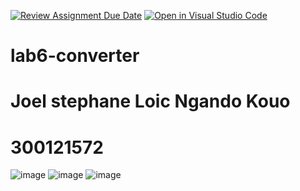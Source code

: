 [![Review Assignment Due Date](https://classroom.github.com/assets/deadline-readme-button-22041afd0340ce965d47ae6ef1cefeee28c7c493a6346c4f15d667ab976d596c.svg)](https://classroom.github.com/a/2EK3Iq2u)
[![Open in Visual Studio Code](https://classroom.github.com/assets/open-in-vscode-2e0aaae1b6195c2367325f4f02e2d04e9abb55f0b24a779b69b11b9e10269abc.svg)](https://classroom.github.com/online_ide?assignment_repo_id=17155764&assignment_repo_type=AssignmentRepo)
# lab6-converter
# Joel stephane Loic Ngando Kouo
# 300121572 <br>
![image](https://github.com/user-attachments/assets/384e84e4-1a52-4016-bffd-c25e06b58ac5)
![image](https://github.com/user-attachments/assets/c3bf1d4b-8d3b-44f4-8522-474bedc9ddb8)
![image](https://github.com/user-attachments/assets/7dac33ec-8566-45b5-89eb-74deba20d6c1)

